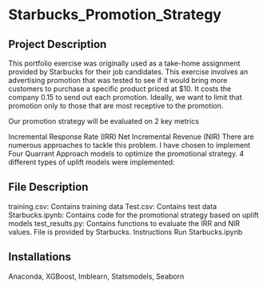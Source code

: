 # Starbucks_Promotion_Strategy
## Project Description
This portfolio exercise was originally used as a take-home assignment provided by Starbucks for their job candidates. This exercise involves an advertising promotion that was tested to see if it would bring more customers to purchase a specific product priced at $10. It costs the company 0.15 to send out each promotion. Ideally, we want to limit that promotion only to those that are most receptive to the promotion.

Our promotion strategy will be evaluated on 2 key metrics

Incremental Response Rate (IRR)
Net Incremental Revenue (NIR)
There are numerous approaches to tackle this problem. I have chosen to implement Four Quarrant Approach models to optimize the promotional strategy. 4 different types of uplift models were implemented:

## File Description
training.csv: Contains training data
Test.csv: Contains test data
Starbucks.ipynb: Contains code for the promotional strategy based on uplift models
test_results.py: Contains functions to evaluate the IRR and NIR values. File is provided by Starbucks.
Instructions
Run Starbucks.ipynb
## Installations
Anaconda, XGBoost, Imblearn, Statsmodels, Seaborn

